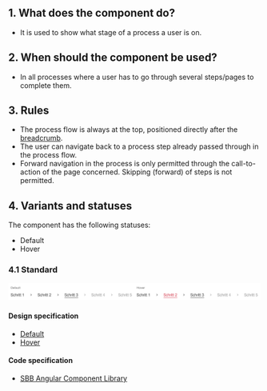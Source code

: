 ## 1. What does the component do? 
* It is used to show what stage of a process a user is on.


## 2. When should the component be used?
* In all processes where a user has to go through several steps/pages to complete them.


## 3. Rules
* The process flow is always at the top, positioned directly after the [breadcrumb](https://digital.sbb.ch/en/webapps/components/breadcrumb).
* The user can navigate back to a process step already passed through in the process flow.
* Forward navigation in the process is only permitted through the call-to-action of the page concerned. Skipping (forward) of steps is not permitted.


## 4. Variants and statuses
The component has the following statuses:
* Default
* Hover

### 4.1 Standard
![Image of the process flow component](https://raw.githubusercontent.com/sbb-design-systems/design-system-webapp-documentation/master/documentation/components/processflow/images/processflow_default.png 'class: image')

#### Design specification
* [Default](https://www.sketch.com/s/58b25e4c-bf9c-4f74-973f-503538fcbea2/a/7P1axP#Inspector)
* [Hover](https://www.sketch.com/s/58b25e4c-bf9c-4f74-973f-503538fcbea2/a/yZ9QMa#Inspector)

#### Code specification
* [SBB Angular Component Library](https://sbb-angular.app.sbb.ch/business/components/processflow)
